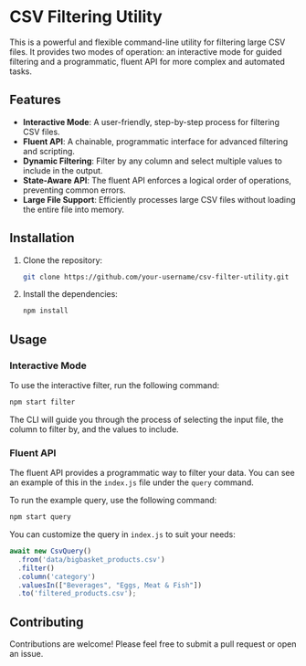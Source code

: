 # CSV Filtering Utility

This is a powerful and flexible command-line utility for filtering large CSV files. It provides two modes of operation: an interactive mode for guided filtering and a programmatic, fluent API for more complex and automated tasks.

## Features

*   **Interactive Mode**: A user-friendly, step-by-step process for filtering CSV files.
*   **Fluent API**: A chainable, programmatic interface for advanced filtering and scripting.
*   **Dynamic Filtering**: Filter by any column and select multiple values to include in the output.
*   **State-Aware API**: The fluent API enforces a logical order of operations, preventing common errors.
*   **Large File Support**: Efficiently processes large CSV files without loading the entire file into memory.

## Installation

1.  Clone the repository:
    ```bash
    git clone https://github.com/your-username/csv-filter-utility.git
    ```
2.  Install the dependencies:
    ```bash
    npm install
    ```

## Usage

### Interactive Mode

To use the interactive filter, run the following command:

```bash
npm start filter
```

The CLI will guide you through the process of selecting the input file, the column to filter by, and the values to include.

### Fluent API

The fluent API provides a programmatic way to filter your data. You can see an example of this in the `index.js` file under the `query` command.

To run the example query, use the following command:

```bash
npm start query
```

You can customize the query in `index.js` to suit your needs:

```javascript
await new CsvQuery()
  .from('data/bigbasket_products.csv')
  .filter()
  .column('category')
  .valuesIn(["Beverages", "Eggs, Meat & Fish"])
  .to('filtered_products.csv');
```

## Contributing

Contributions are welcome! Please feel free to submit a pull request or open an issue.